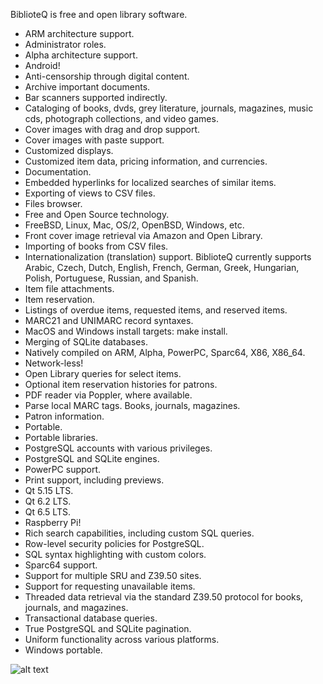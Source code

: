 BiblioteQ is free and open library software.

<ul>
<li>ARM architecture support.</li>
<li>Administrator roles.</li>
<li>Alpha architecture support.</li>
<li>Android!</li>
<li>Anti-censorship through digital content.</li>
<li>Archive important documents.</li>
<li>Bar scanners supported indirectly.</li>
<li>Cataloging of books, dvds, grey literature, journals, magazines, music cds, photograph collections, and video games.</li>
<li>Cover images with drag and drop support.</li>
<li>Cover images with paste support.</li>
<li>Customized displays.</li>
<li>Customized item data, pricing information, and currencies.</li>
<li>Documentation.</li>
<li>Embedded hyperlinks for localized searches of similar items.</li>
<li>Exporting of views to CSV files.</li>
<li>Files browser.</li>
<li>Free and Open Source technology.</li>
<li>FreeBSD, Linux, Mac, OS/2, OpenBSD, Windows, etc.</li>
<li>Front cover image retrieval via Amazon and Open Library.</li>
<li>Importing of books from CSV files.</li>
<li>Internationalization (translation) support. BiblioteQ currently supports Arabic, Czech, Dutch, English, French, German, Greek, Hungarian, Polish, Portuguese, Russian, and Spanish.</li>
<li>Item file attachments.</li>
<li>Item reservation.</li>
<li>Listings of overdue items, requested items, and reserved items.</li>
<li>MARC21 and UNIMARC record syntaxes.</li>
<li>MacOS and Windows install targets: make install.</li>
<li>Merging of SQLite databases.</li>
<li>Natively compiled on ARM, Alpha, PowerPC, Sparc64, X86, X86_64.</li>
<li>Network-less!</li>
<li>Open Library queries for select items.</li>
<li>Optional item reservation histories for patrons.</li>
<li>PDF reader via Poppler, where available.</li>
<li>Parse local MARC tags. Books, journals, magazines.</li>
<li>Patron information.</li>
<li>Portable.</li>
<li>Portable libraries.</li>
<li>PostgreSQL accounts with various privileges.</li>
<li>PostgreSQL and SQLite engines.</li>
<li>PowerPC support.</li>
<li>Print support, including previews.</li>
<li>Qt 5.15 LTS.</li>
<li>Qt 6.2 LTS.</li>
<li>Qt 6.5 LTS.</li>
<li>Raspberry Pi!</li>
<li>Rich search capabilities, including custom SQL queries.</li>
<li>Row-level security policies for PostgreSQL.</li>
<li>SQL syntax highlighting with custom colors.</li>
<li>Sparc64 support.</li>
<li>Support for multiple SRU and Z39.50 sites.</li>
<li>Support for requesting unavailable items.</li>
<li>Threaded data retrieval via the standard Z39.50 protocol for books, journals, and magazines.</li>
<li>Transactional database queries.</li>
<li>True PostgreSQL and SQLite pagination.</li>
<li>Uniform functionality across various platforms.</li>
<li>Windows portable.</li>
</ul>

![alt text](https://github.com/textbrowser/biblioteq/blob/gh-pages/images/biblioteq_11.jpg)
